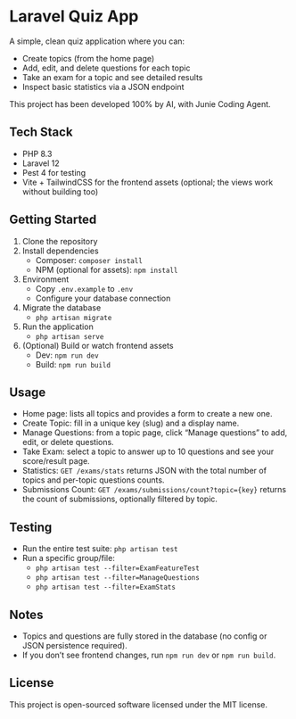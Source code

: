 # Laravel Quiz App

A simple, clean quiz application where you can:
- Create topics (from the home page)
- Add, edit, and delete questions for each topic
- Take an exam for a topic and see detailed results
- Inspect basic statistics via a JSON endpoint

This project has been developed 100% by AI, with Junie Coding Agent.

## Tech Stack
- PHP 8.3
- Laravel 12
- Pest 4 for testing
- Vite + TailwindCSS for the frontend assets (optional; the views work without building too)

## Getting Started

1. Clone the repository
2. Install dependencies
   - Composer: `composer install`
   - NPM (optional for assets): `npm install`
3. Environment
   - Copy `.env.example` to `.env`
   - Configure your database connection
4. Migrate the database
   - `php artisan migrate`
5. Run the application
   - `php artisan serve`
6. (Optional) Build or watch frontend assets
   - Dev: `npm run dev`
   - Build: `npm run build`

## Usage

- Home page: lists all topics and provides a form to create a new one.
- Create Topic: fill in a unique key (slug) and a display name.
- Manage Questions: from a topic page, click “Manage questions” to add, edit, or delete questions.
- Take Exam: select a topic to answer up to 10 questions and see your score/result page.
- Statistics: `GET /exams/stats` returns JSON with the total number of topics and per-topic questions counts.
- Submissions Count: `GET /exams/submissions/count?topic={key}` returns the count of submissions, optionally filtered by topic.

## Testing

- Run the entire test suite: `php artisan test`
- Run a specific group/file:
  - `php artisan test --filter=ExamFeatureTest`
  - `php artisan test --filter=ManageQuestions`
  - `php artisan test --filter=ExamStats`

## Notes
- Topics and questions are fully stored in the database (no config or JSON persistence required).
- If you don’t see frontend changes, run `npm run dev` or `npm run build`.

## License
This project is open-sourced software licensed under the MIT license.
